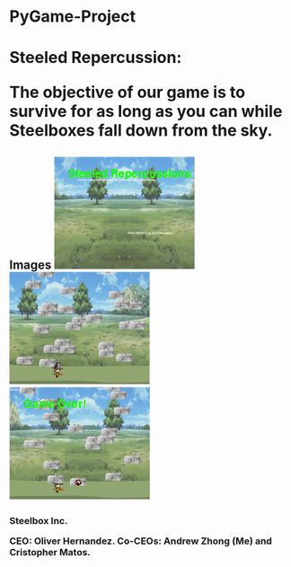 # PyGame-Project
<h1> Steeled Repercussion:
<p> The objective of our game is to survive for as long as you can while Steelboxes fall down from the sky.</p>
<h2> Images
<img src = "https://github.com/ohern8893/PyGame-Project/blob/master/Game%20Plan/Capture%20Title.PNG"width = "250 " height = "200">
<img src = "https://github.com/ohern8893/PyGame-Project/blob/master/Game%20Plan/Capture%20Pt1.PNG"width = "250 " height = "200">
<img src = "https://github.com/ohern8893/PyGame-Project/blob/master/Game%20Plan/Capture%20Game%20Over.PNG"width = "250 " height = "200">
<h3> Steelbox Inc.
<p>  CEO: Oliver Hernandez. Co-CEOs: Andrew Zhong (Me) and Cristopher Matos.</p>
